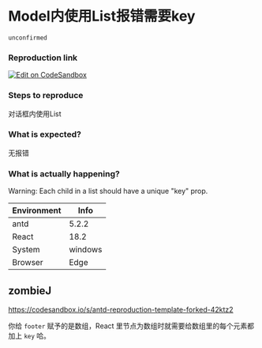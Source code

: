 # Model内使用List报错需要key

`unconfirmed`

### Reproduction link

[![Edit on CodeSandbox](https://codesandbox.io/static/img/play-codesandbox.svg)](https://codesandbox.io/s/antd-reproduction-template-forked-6bwd6p?file=/index.js)

### Steps to reproduce

对话框内使用List

### What is expected?

无报错

### What is actually happening?

Warning: Each child in a list should have a unique "key" prop.

| Environment | Info    |
| ----------- | ------- |
| antd        | 5.2.2   |
| React       | 18.2    |
| System      | windows |
| Browser     | Edge    |

<!-- generated by ant-design-issue-helper. DO NOT REMOVE -->

## zombieJ

https://codesandbox.io/s/antd-reproduction-template-forked-42ktz2

你给 `footer` 赋予的是数组，React 里节点为数组时就需要给数组里的每个元素都加上 `key` 哈。
